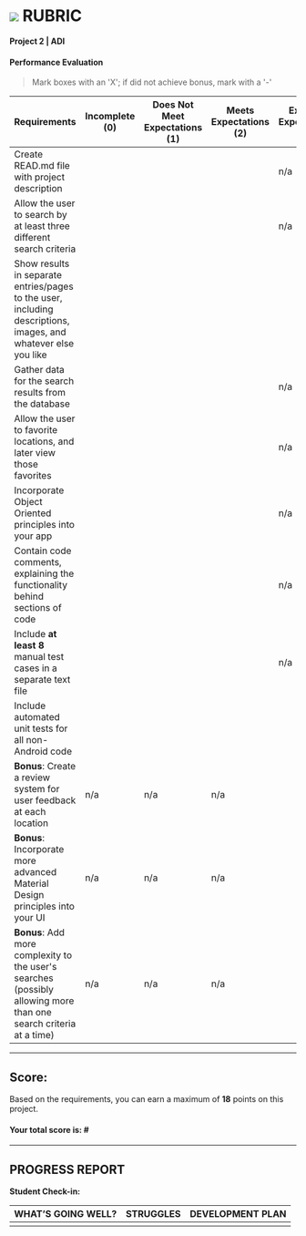 # ![](https://ga-dash.s3.amazonaws.com/production/assets/logo-9f88ae6c9c3871690e33280fcf557f33.png) RUBRIC
**Project 2 | ADI** 	 						


#### Performance Evaluation
> Mark boxes with an 'X'; if did not achieve bonus, mark with a '-'

| Requirements | Incomplete (0) | Does Not Meet Expectations (1) | Meets Expectations (2) | Exceeds Expectations (3) |
|---|---|---|---|---|
| Create READ.md file with project description | | | | n/a |
| Allow the user to search by at least three different search criteria | | | | n/a |
| Show results in separate entries/pages to the user, including descriptions, images, and whatever else you like | | | | |
| Gather data for the search results from the database | | | | n/a |
| Allow the user to favorite locations, and later view those favorites | | |  | n/a |
| Incorporate Object Oriented principles into your app | | |  | n/a |
| Contain code comments, explaining the functionality behind sections of code | | |  | n/a |
| Include **at least 8** manual test cases in a separate text file | | |  | n/a |
| Include automated unit tests for all non-Android code | | |  | |
| **Bonus**: Create a review system for user feedback at each location | n/a | n/a | n/a |   |
| **Bonus**: Incorporate more advanced Material Design principles into your UI | n/a | n/a | n/a |   |
| **Bonus**: Add more complexity to the user's searches (possibly allowing more than one search criteria at a time) | n/a | n/a | n/a |   |

---

## Score:
Based on the requirements, you can earn a maximum of  **18**  points on this project.

#### Your total score is: **#**


---

## PROGRESS REPORT
**Student Check-in:**

|WHAT’S GOING WELL?|STRUGGLES|DEVELOPMENT PLAN|
|---|---|---|
| | | |

